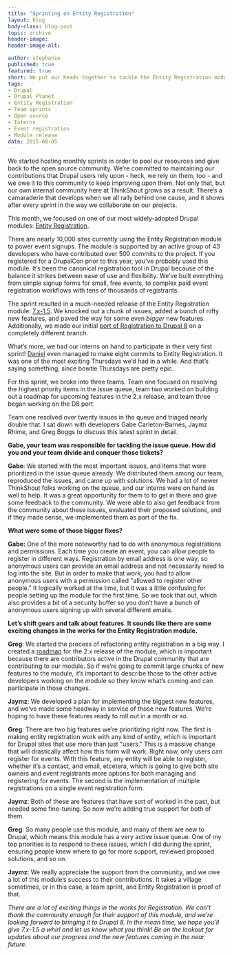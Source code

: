```yaml
---
title: "Sprinting on Entity Registration"
layout: blog
body-class: blog-post
topic: archive
header-image:
header-image-alt:

author: stephanie
published: true
featured: true
short: We put our heads together to tackle the Entity Registration module.
tags:
- Drupal
- Drupal Planet
- Entity Registration
- Team sprints
- Open source
- Interns
- Event registration
- Module release
date: 2015-08-05
---
```


We started hosting monthly sprints in order to pool our resources and give back to the open source community. We’re committed to maintaining our contributions that Drupal users rely upon - heck, we rely on them, too - and we owe it to this community to keep improving upon them. Not only that, but our own internal community here at ThinkShout grows as a result. There’s a camaraderie that develops when we all rally behind one cause, and it shows after every sprint in the way we collaborate on our projects.

This month, we focused on one of our most widely-adopted Drupal modules: [Entity Registration](https://www.drupal.org/project/registration). 

There are nearly 10,000 sites currently using the Entity Registration module to power event signups. The module is supported by an active group of 43 developers who have contributed over 500 commits to the project. If you registered for a DrupalCon prior to this year, you’ve probably used this module. It’s been the canonical registration tool in Drupal because of the balance it strikes between ease of use and flexibility. We’ve built everything from simple signup forms for small, free events, to complex paid event registration workflows with tens of thousands of registrants. 

The sprint resulted in a much-needed release of the Entity Registration module: [7.x-1.5](https://www.drupal.org/node/2544986). We knocked out a chunk of issues, added a bunch of nifty new features, and paved the way for some even *bigger* new features. Additionally, we made our initial [port of Registration to Drupal 8](https://www.drupal.org/node/2543160) on a completely different branch.

What’s more, we had our interns on hand to participate in their very first sprint! [Daniel](/blog/2015/06/meet-the-interns/) even managed to make eight commits to Entity Registration. It was one of the most exciting Thursdays we’d had in a while. And that’s saying something, since bowtie Thursdays are pretty epic. 

For this sprint, we broke into three teams. Team one focused on resolving the highest priority items in the issue queue, team two worked on building out a roadmap for upcoming features in the 2.x release, and team three began working on the D8 port.  

Team one resolved over twenty issues in the queue and triaged nearly double that. I sat down with developers Gabe Carleton-Barnes, Jaymz Rhime, and Greg Boggs to discuss this latest sprint in detail. 

**Gabe, your team was responsible for tackling the issue queue. How did you and your team divide and conquer those tickets?**

**Gabe**: We started with the most important issues, and items that were prioritized in the issue queue already. We distributed them among our team, reproduced the issues, and came up with solutions. We had a lot of newer ThinkShout folks working on the queue, and our interns were on hand as well to help. It was a great opportunity for them to to get in there and give some feedback to the community. We were able to also get feedback from the community about these issues, evaluated their proposed solutions, and if they made sense, we implemented them as part of the fix.

**What were some of those bigger fixes?**

**Gabe:** One of the more noteworthy had to do with anonymous registrations and permissions. Each time you create an event, you can allow people to register in different  ways. Registration by email address is one way, so anonymous users can provide an email address and not necessarily need to log into the site. But in order to make that work, you had to allow anonymous users with a permission called "allowed to register other people." It logically worked at the time, but it was a little confusing for people setting up the module for the first time. So we took that out, which also provides a bit of a security buffer so you don’t have a bunch of anonymous users signing up with several different emails.

**Let’s shift gears and talk about features. It sounds like there are some exciting changes in the works for the Entity Registration module.**

**Greg**: We started the process of refactoring entity registration in a big way. I created a [roadmap](https://www.drupal.org/node/2543164) for the 2.x release of the module, which is important because there are contributors active in the Drupal community that are contributing to our module. So if we’re going to commit large chunks of new features to the module, it’s important to describe those to the other active developers working on the module so they know what’s coming and can participate in those changes. 

**Jaymz**: We developed a plan for implementing the biggest new features, and we’ve made some headway in service of those new features. We’re hoping to have these features ready to roll out in a month or so.

**Greg**: There are two big features we’re prioritizing right now. The first is making entity registration work with any kind of entity, which is important for Drupal sites that use more than just "users." This is a massive change that will drastically affect how this form will work. Right now, only users can register for events. With this feature, any entity will be able to register, whether it’s a contact, and email, etcetera, which is going to give both site owners and event registrants more options for both managing and registering for events. The second is the implementation of multiple registrations on a single event registration form.

**Jaymz**: Both of these are features that have sort of worked in the past, but needed some fine-tuning. So now we’re adding true support for both of them.

**Greg**: So many people use this module, and many of them are new to Drupal, which means this module has a very active issue queue. One of my top priorities is to respond to these issues, which I did during the sprint, ensuring people knew where to go for more support, reviewed proposed solutions, and so on.

**Jaymz**: We really appreciate the support from the community, and we owe a lot of this module’s success to their contributions. It takes a village sometimes, or in this case, a team sprint, and Entity Registration is proof of that.

*There are a lot of exciting things in the works for Registration. We can’t thank the community enough for their support of this module, and we’re looking forward to bringing it to Drupal 8. In the mean time, we hope you’ll give 7.x-1.5 a whirl and let us know what you think! Be on the lookout for updates about our progress and the new features coming in the near future.*

